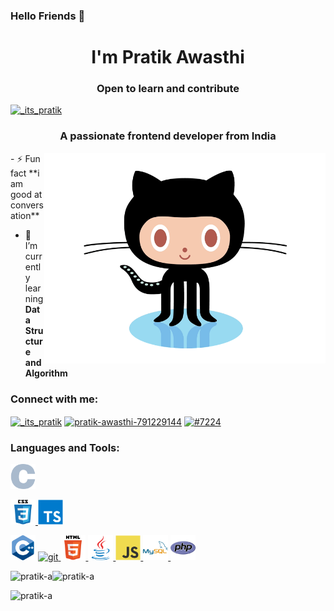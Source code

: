 ### Hello Friends 👋


<h1 align="center">I'm Pratik Awasthi</h1>
<h3 align="center">Open to learn and contribute</h3>

<p align="left"> <a href="https://twitter.com/_its_pratik" target="blank"><img src="https://img.shields.io/twitter/follow/_its_pratik?logo=twitter&style=for-the-badge" alt="_its_pratik" /></a> </p>
<h3 align="center">A passionate frontend developer from India</h3>

<img align="right" src="https://github.com/pratik-a/pratik-a/blob/main/hub.gif" width="450" />
- ⚡ Fun fact **i am good at conversation**

- 🌱 I’m currently learning **Data Structure and Algorithm**




<h3 align="left">Connect with me:</h3>
<p align="left">
<a href="https://twitter.com/_its_pratik" target="blank"><img align="center" src="https://cdn.jsdelivr.net/npm/simple-icons@3.0.1/icons/twitter.svg" alt="_its_pratik" height="30" width="40" /></a>
<a href="https://linkedin.com/in/pratik-awasthi-791229144" target="blank"><img align="center" src="https://cdn.jsdelivr.net/npm/simple-icons@3.0.1/icons/linkedin.svg" alt="pratik-awasthi-791229144" height="30" width="40" /></a>
<a href="https://discord.gg/#7224" target="blank"><img align="center" src="https://cdn.jsdelivr.net/npm/simple-icons@3.0.1/icons/discord.svg" alt="#7224" height="30" width="40" /></a>
</p>

<h3 align="left">Languages and Tools:</h3>
<p align="left"> <a href="https://www.cprogramming.com/" target="_blank"> <img src="https://raw.githubusercontent.com/devicons/devicon/master/icons/c/c-original.svg" alt="c" width="40" height="40"/> </a> <a href="https://www.w3schools.com/cpp/" target="_blank"> <p align="left"> <a href="https://www.w3schools.com/css/" target="_blank"> <img src="https://raw.githubusercontent.com/devicons/devicon/master/icons/css3/css3-original-wordmark.svg" alt="css3" width="40" height="40"/> </a> <a href="https://www.typescriptlang.org/" target="_blank"> <img src="https://raw.githubusercontent.com/devicons/devicon/master/icons/typescript/typescript-original.svg" alt="typescript" width="40" height="40"/> </a> </p><img src="https://raw.githubusercontent.com/devicons/devicon/master/icons/cplusplus/cplusplus-original.svg" alt="cplusplus" width="40" height="40"/> </a> <a href="https://git-scm.com/" target="_blank"> <img src="https://www.vectorlogo.zone/logos/git-scm/git-scm-icon.svg" alt="git" width="40" height="40"/> </a> <a href="https://www.w3.org/html/" target="_blank"> <img src="https://raw.githubusercontent.com/devicons/devicon/master/icons/html5/html5-original-wordmark.svg" alt="html5" width="40" height="40"/> </a> <a href="https://www.java.com" target="_blank"> <img src="https://raw.githubusercontent.com/devicons/devicon/master/icons/java/java-original.svg" alt="java" width="40" height="40"/> </a> <a href="https://developer.mozilla.org/en-US/docs/Web/JavaScript" target="_blank"> <img src="https://raw.githubusercontent.com/devicons/devicon/master/icons/javascript/javascript-original.svg" alt="javascript" width="40" height="40"/> </a> <a href="https://www.mysql.com/" target="_blank"> <img src="https://raw.githubusercontent.com/devicons/devicon/master/icons/mysql/mysql-original-wordmark.svg" alt="mysql" width="40" height="40"/> </a> <a href="https://www.php.net" target="_blank"> <img src="https://raw.githubusercontent.com/devicons/devicon/master/icons/php/php-original.svg" alt="php" width="40" height="40"/> </a> </p>

<p><img align="left" src="https://github-readme-stats.vercel.app/api/top-langs?username=pratik-a&show_icons=true&locale=en&layout=compact" alt="pratik-a" /></p>


<p>&nbsp;<img align="left" src="https://github-readme-stats.vercel.app/api?username=pratik-a&show_icons=true&locale=en" alt="pratik-a" /></p>

<p><img align="left" src="https://github-readme-streak-stats.herokuapp.com/?user=pratik-a&" alt="pratik-a" /></p>

